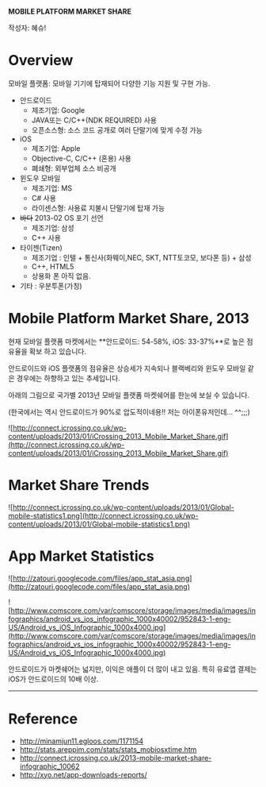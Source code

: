 **MOBILE PLATFORM MARKET SHARE**


작성자: 혜슈!

# Overview
모바일 플랫폼: 모바일 기기에 탑재되어 다양한 기능 지원 및 구현 가능.

  * 안드로이드
    * 제조기업: Google
    * JAVA또는 C/C++(NDK REQUIRED) 사용
    * 오픈소스형: 소스 코드 공개로 여러 단말기에 맞게 수정 가능
  * iOS
    * 제조기업: Apple
    * Objective-C, C/C++ (혼용) 사용
    * 폐쇄형: 외부업체 소스 비공개
  * 윈도우 모바일
    * 제조기업: MS
    * C# 사용
    * 라이센스형: 사용료 지불시 단말기에 탑재 가능
  * ~~바다~~ 2013-02 OS 포기 선언
    * 제조기업: 삼성
    * C++ 사용
  * 타이젠(Tizen)
    * 제조기업 : 인텔 + 통신사(화웨이,NEC, SKT, NTT토코모, 보다폰 등) + 삼성
    * C++, HTML5
    * 상용화 폰 아직 없음.
  * 기타 : 우분투폰(가칭)



# Mobile Platform Market Share, 2013

현재 모바일 플랫폼 마켓에서는 **안드로이드: 54-58%, iOS: 33-37%**로 높은 점유율을 확보 하고 있습니다.

안드로이드와 iOS 플랫폼의 점유율은 상승세가 지속되나 블랙베리와 윈도우 모바일 같은 경우에는 하향하고 있는 추세입니다.

아래의 그림으로 국가별 2013년 모바일 플랫폼 마켓쉐어를 한눈에 보실 수 있습니다.

(한국에서는 역시 안드로이드가 90%로 압도적이네용!! 저는 아이폰유저인데... ^^;;;)

![http://connect.icrossing.co.uk/wp-content/uploads/2013/01/iCrossing_2013_Mobile_Market_Share.gif](http://connect.icrossing.co.uk/wp-content/uploads/2013/01/iCrossing_2013_Mobile_Market_Share.gif)


# Market Share Trends
![http://connect.icrossing.co.uk/wp-content/uploads/2013/01/Global-mobile-statistics1.png](http://connect.icrossing.co.uk/wp-content/uploads/2013/01/Global-mobile-statistics1.png)

# App Market Statistics

![http://zatouri.googlecode.com/files/app_stat_asia.png](http://zatouri.googlecode.com/files/app_stat_asia.png)


![http://www.comscore.com/var/comscore/storage/images/media/images/infographics/android_vs_ios_infographic_1000x40002/952843-1-eng-US/Android_vs_iOS_Infographic_1000x4000.jpg](http://www.comscore.com/var/comscore/storage/images/media/images/infographics/android_vs_ios_infographic_1000x40002/952843-1-eng-US/Android_vs_iOS_Infographic_1000x4000.jpg)


안드로이드가 마켓쉐어는 넓지만, 이익은 애플이 더 많이 내고 있음.
특히 유료앱 결제는 iOS가 안드로이드의 10배 이상.


---

# Reference
  * http://minamjun11.egloos.com/1171154
  * http://stats.areppim.com/stats/stats_mobiosxtime.htm
  * http://connect.icrossing.co.uk/2013-mobile-market-share-infographic_10062
  * http://xyo.net/app-downloads-reports/